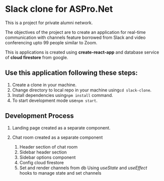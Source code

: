 # Slack clone for ASPro.Net

This is a project for private alumni network.

The objectives of the project are to create an application for real-time
communication with channels feature borrowed from Slack and video conferencing
upto 99 people similar to Zoom.

This is applications is created using **create-react-app** and database service
of **cloud firestore** from google.


## Use this application following these steps:
1. Create a clone in your machine.
2. Change directory to local repo in your machine using```cd slack-clone```.
3. Install dependencies using```npm install``` command.
4. To start development mode use```npm start```.


## Development Process

1. Landing page created as a separate component.

2. Chat room created as a separate component
   
   1. Header section of chat room
   2. Sidebar header section
   3. Sidebar options component
   4. Config cloud firestore
   5. Set and render channels from db
      Using *useState* and *useEffect* hooks to manage state and set channels